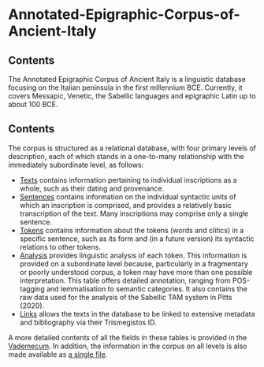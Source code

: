 # Annotated-Epigraphic-Corpus-of-Ancient-Italy
## Contents
The Annotated Epigraphic Corpus of Ancient Italy is a linguistic database focusing on the Italian peninsula in the first millennium BCE. Currently, it covers Messapic, Venetic, the Sabellic languages and epigraphic Latin up to about 100 BCE.

## Contents
The corpus is structured as a relational database, with four primary levels of description, each of which stands in a one-to-many relationship with the immediately subordinate level, as follows:
* [Texts](https://github.com/ReubenJPitts/Annotated-Epigraphic-Corpus-of-Ancient-Italy/blob/main/texts.csv) contains information pertaining to individual inscriptions as a whole, such as their dating and provenance.
* [Sentences](https://github.com/ReubenJPitts/Annotated-Epigraphic-Corpus-of-Ancient-Italy/blob/main/sentences.csv) contains information on the individual syntactic units of which an inscription is comprised, and provides a relatively basic transcription of the text. Many inscriptions may comprise only a single sentence.
* [Tokens](https://github.com/ReubenJPitts/Annotated-Epigraphic-Corpus-of-Ancient-Italy/blob/main/tokens.csv) contains information about the tokens (words and clitics) in a specific sentence, such as its form and (in a future version) its syntactic relations to other tokens.
* [Analysis](https://github.com/ReubenJPitts/Annotated-Epigraphic-Corpus-of-Ancient-Italy/blob/main/analysis.csv) provides linguistic analysis of each token. This information is provided on a subordinate level because, particularly in a fragmentary or poorly understood corpus, a token may have more than one possible interpretation. This table offers detailed annotation, ranging from POS-tagging and lemmatisation to semantic categories. It also contains the raw data used for the analysis of the Sabellic TAM system in Pitts (2020).
* [Links](https://github.com/ReubenJPitts/Annotated-Epigraphic-Corpus-of-Ancient-Italy/blob/main/links.csv) allows the texts in the database to be linked to extensive metadata and bibliography via their Trismegistos ID.

A more detailed contents of all the fields in these tables is provided in the [Vademecum](https://github.com/ReubenJPitts/Annotated-Epigraphic-Corpus-of-Ancient-Italy/blob/main/Vademecum.pdf). In addition, the information in the corpus on all levels is also made available as [a single file](https://github.com/ReubenJPitts/Annotated-Epigraphic-Corpus-of-Ancient-Italy/blob/main/full_corpus.csv).
